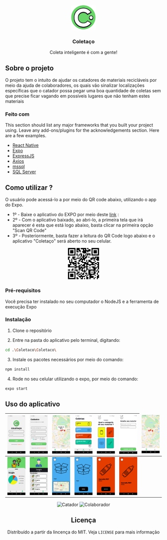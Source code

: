 <!-- PROJECT LOGO -->
<br />
<p align="center">
  <img src="Coletaco/assets/icon.png" alt="Logo" width="80" height="80">
  <h3 align="center">Coletaço</h3>
  <p align="center">
    Coleta inteligente é com a gente!
  </p>
</p>

<!-- ABOUT THE PROJECT -->
## Sobre o projeto

O projeto tem o intuito de ajudar os catadores de materiais recicláveis por meio da ajuda de colaboradores, os quais vão sinalizar localizações específicas que o catador possa pegar uma boa quantidade de coletas sem que precise ficar vagando em possíveis lugares que não tenham estes materiais


### Feito com

This section should list any major frameworks that you built your project using. Leave any add-ons/plugins for the acknowledgements section. Here are a few examples.
* [React Native](https://reactnative.dev)
* [Expo](https://expo.io)
* [ExpressJS](https://expressjs.com/pt-br/)
* [Axios](https://github.com/axios/axios)
* [mssql](https://github.com/tediousjs/node-mssql)
* [SQL Server](https://www.microsoft.com/pt-br/sql-server)

<!-- GETTING STARTED -->
## Como utilizar ?

O usuário pode acessá-lo a por meio do QR code abaixo, utilizando o app do Expo.
    
- 1º - Baixe o aplicativo do EXPO por meio deste [link](https://play.google.com/store/apps/details?id=host.exp.exponent&hl=pt_BR&gl=US) : 
- 2º - Com o aplicativo baixado, ao abri-lo, a primeira tela que irá aparecer é esta que está logo abaixo, basta clicar na primeira opção "Scan QR Code"
- 3º - Posteriormente, basta fazer a leitura do QR Code logo abaixo e o aplicativo "Coletaço" será aberto no seu celular.

<p align="center">
  <img src="images/QRCode_Coletaco.png" alt="QRcode" width="100" height="100">
</p>


### Pré-requisitos

Você precisa ter instalado no seu computador o NodeJS e a ferramenta de execução Expo

### Instalação

1. Clone o repositório

2. Entre na pasta do aplicativo pelo terminal, digitando:
```sh
cd .\Coletaco\Coletaco\
```

3. Instale os pacotes necessários por meio do comando:
```sh
npm install
```

4. Rode no seu celular utilizando o expo, por meio do comando:
```sh
expo start
```


<!-- USAGE EXAMPLES -->
## Uso do aplicativo

<center>
<table>
<thead>
  <tr>
    <th><img src="images/1_login.png" alt="Login"></th>
    <th><img src="images/2_cadastro.png" alt="Cadastro"></th>
    <th><img src="images/3_mapaColab.png" alt="Mapa Colaborador"></th>
    <th><img src="images/4_coletas.png" alt="Lista de coletas"></th>
    <th><img src="images/5_cadastroColeta.png" alt="Cadastro da coleta 1"></th>
    <th><img src="images/6_CadastroColeta.png" alt="Cadastro da coleta 2"></th>
    <td><img src="images/7_mapaCatador.png" alt="Mapa Catador"></td>
  </tr>
</thead>
<tbody>
  <tr>
    <td><img src="images/8_perfilColab.png" alt="Perfil do colaborador"></td>
    <td><img src="images/9_perfilCatador.png" alt="Perfil do catador"></td>
    <td><img src="images/10_mapaColeta.png" alt="Mapa da tela coleta"></td>
    <td><img src="images/11_coletaColab.png" alt="Tela coleta do colaborador"></td>
    <td><img src="images/12_coletado.png" alt="Coleta que foi coletada"></td>
    <td><img src="images/13_coletado.png" alt="Coleta coletada"></td>
  </tr>
</tbody>
</table>

<div align="center">
  <img src="images/Catador.gif" alt="Catador" height="500">
  <img src="images/Colaborador.gif" alt="Colaborador" height="500">
</div>

<!-- LICENSE -->
## Licença

Distribuído a partir da lincença do MIT. Veja `LICENSE` para mais informação
